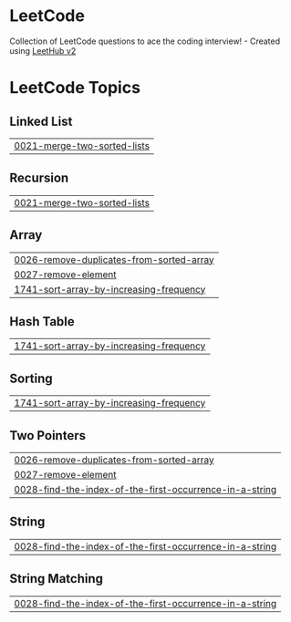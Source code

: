 # LeetCode
Collection of LeetCode questions to ace the coding interview! - Created using [LeetHub v2](https://github.com/arunbhardwaj/LeetHub-2.0)

<!---LeetCode Topics Start-->
# LeetCode Topics
## Linked List
|  |
| ------- |
| [0021-merge-two-sorted-lists](https://github.com/am-saksham/LeetCode/tree/master/0021-merge-two-sorted-lists) |
## Recursion
|  |
| ------- |
| [0021-merge-two-sorted-lists](https://github.com/am-saksham/LeetCode/tree/master/0021-merge-two-sorted-lists) |
## Array
|  |
| ------- |
| [0026-remove-duplicates-from-sorted-array](https://github.com/am-saksham/LeetCode/tree/master/0026-remove-duplicates-from-sorted-array) |
| [0027-remove-element](https://github.com/am-saksham/LeetCode/tree/master/0027-remove-element) |
| [1741-sort-array-by-increasing-frequency](https://github.com/am-saksham/LeetCode/tree/master/1741-sort-array-by-increasing-frequency) |
## Hash Table
|  |
| ------- |
| [1741-sort-array-by-increasing-frequency](https://github.com/am-saksham/LeetCode/tree/master/1741-sort-array-by-increasing-frequency) |
## Sorting
|  |
| ------- |
| [1741-sort-array-by-increasing-frequency](https://github.com/am-saksham/LeetCode/tree/master/1741-sort-array-by-increasing-frequency) |
## Two Pointers
|  |
| ------- |
| [0026-remove-duplicates-from-sorted-array](https://github.com/am-saksham/LeetCode/tree/master/0026-remove-duplicates-from-sorted-array) |
| [0027-remove-element](https://github.com/am-saksham/LeetCode/tree/master/0027-remove-element) |
| [0028-find-the-index-of-the-first-occurrence-in-a-string](https://github.com/am-saksham/LeetCode/tree/master/0028-find-the-index-of-the-first-occurrence-in-a-string) |
## String
|  |
| ------- |
| [0028-find-the-index-of-the-first-occurrence-in-a-string](https://github.com/am-saksham/LeetCode/tree/master/0028-find-the-index-of-the-first-occurrence-in-a-string) |
## String Matching
|  |
| ------- |
| [0028-find-the-index-of-the-first-occurrence-in-a-string](https://github.com/am-saksham/LeetCode/tree/master/0028-find-the-index-of-the-first-occurrence-in-a-string) |
<!---LeetCode Topics End-->